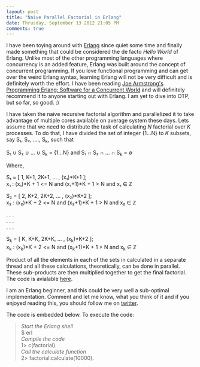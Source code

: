 ```yaml
---
layout: post
title: "Naive Parallel Factorial in Erlang"
date: Thrusday, September 13 2012 21:05 PM
comments: true
---
```


I have been toying around with [Erlang](http://www.erlang.org/) since quiet some time and finally made something that could be considered the de facto *Hello World* of Erlang. Unlike most of the other programming languages where concurrency is an added feature, Erlang was built around the concept of concurrent programming. If you love functional programming and can get over the weird Erlang syntax, learning Erlang will not be very difficult and is definitely worth the effort.  I have been reading [Joe Armstrong's](http://armstrongonsoftware.blogspot.in/) [Programming Erlang: Software for a Concurrent World](http://pragprog.com/book/jaerlang/programming-erlang) and will definitely recommend it to anyone starting out with Erlang. I am yet to dive into OTP, but so far, so good. :)

I have taken the naive recursive factorial algorithm and parallelized it to take advantage of multiple cores available on average system these days. Lets assume that we need to distribute the task of calculating *N* factorial over *K* processes. To do that, I have divided the set of integer {1...N} to *K* subsets, say S&#8321;, S&#8322;, ...., S<sub>k</sub>, such that 

S&#8321; &#8746; S&#8322; &#8746; ...  &#8746; S<sub>k</sub> = {1...N} and S&#8321; &#8745; S&#8322; &#8745; ... &#8745; S<sub>k</sub> = &#8709;

Where,

S&#8321; = \[ 1, K+1, 2K+1, ... , (x&#8321;)\*K+1 ];  
x&#8321; : (x&#8321;)\*K + 1 <= N and (x&#8321;+1)\*K + 1 > N and x&#8321; &#8712; &#8484; 


S&#8322; = \[ 2, K+2, 2K+2, ... , (x&#8322;)\*K+2 ];  
x&#8322; : (x&#8322;)\*K + 2 <= N and (x&#8322;+1)\*K + 1 > N and x&#8322; &#8712; &#8484;

. . .  
. . .  
. . .  

S<sub>k</sub> = \[ K, K+K, 2K+K, ... , (x<sub>k</sub>)\*K+2 ];  
x<sub>k</sub> : (x<sub>k</sub>)\*K + 2 <= N and (x<sub>k</sub>+1)\*K + 1 > N and x<sub>k</sub> &#8712; &#8484;



Product of all the elements in each of the sets in calculated in a separate thread and all these calculations, theoretically, can be done in parallel. These sub-products are then multiplied together to get the final factorial. The code is avialable [here](https://gist.github.com/3715155).

I am an Erlang beginner, and this could be very well a sub-optimal implementation. Comment and let me know, what you think of it and if you enjoyed reading this, you should follow me on [twitter](http://twitter.com/swvist).

The code is embedded below. To execute the code:

> *Start the Erlang shell*  
> $ erl  
> *Compile the code*  
> 1> c(factorial).  
> *Call the calculate function*  
> 2> factorial:calculate(10000).

